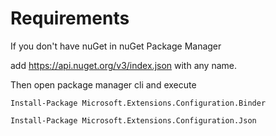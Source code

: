 ﻿# Requirements



If you don't have nuGet in nuGet Package Manager 

add  https://api.nuget.org/v3/index.json with any name.




Then open package manager cli and execute

```
Install-Package Microsoft.Extensions.Configuration.Binder
```

```
Install-Package Microsoft.Extensions.Configuration.Json
```


